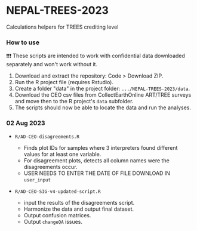 # NEPAL-TREES-2023
Calculations helpers for TREES crediting level

### How to use

:exclamation::exclamation::exclamation: These scripts are intended to work with confidential data downloaded separately and won't work without it.

1. Download and extract the repository: Code > Download ZIP.
1. Run the R project file (requires Rstudio).
1. Create a folder "data" in the project folder: `.../NEPAL-TREES-2023/data`.
1. Download the CEO csv files from CollectEarthOnline ART/TREE surveys and move then to the R project's `data` subfolder.
1. The scripts should now be able to locate the data and run the analyses.

### 02 Aug 2023

- `R/AD-CEO-disagreements.R` 
  - Finds plot IDs for samples where 3 interpreters found different values for at least one variable.
  - For disagreement plots, detects all column names were the disagreements occur.
  - USER NEEDS TO ENTER THE DATE OF FILE DOWNLOAD IN `user_input` 
  
- `R/AD-CEO-SIG-v4-updated-script.R`
  - input the results of the disagreements script.
  - Harmonize the data and output final dataset.
  - Output confusion matrices.
  - Output `changeQA` issues.


